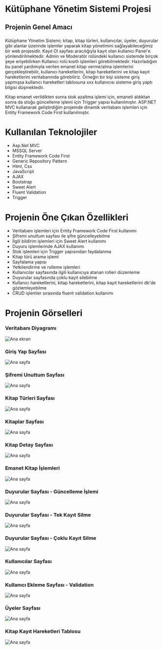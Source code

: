 # Kütüphane Yönetim Sistemi Projesi
## Projenin Genel Amacı

###
Kütüphane Yönetim Sistemi; kitap, kitap türleri, kullanıcılar, üyeler, duyurular gibi alanlar üzerinde işlemler yaparak kitap yönetimini sağlayabileceğimiz bir web projesidir. 
Kayıt Ol sayfası aracılığıyla kayıt olan kullanıcı Panel'e yönlendirilmektedir. Admin ve Moderatör rolündeki kullanıcı sistemde birçok şeye erişebilirken Kullanıcı rolü kısıtlı işlemleri görebilmektedir.
Hazırladığım bu panel yardımıyla verilen emanet kitap verme/alma işlemlerini gerçekleştirebilir, kullanıcı hareketlerini, kitap hareketlerini ve kitap kayıt hareketlerini veritabanında görebiliriz. 
Örneğin bir kişi sisteme giriş yapmışsa kullanıcı hareketleri tablosuna xxx kullanıcısı sisteme giriş yaptı bilgisi düşmektedir.

Kitap emanet verildikten sonra stok azaltma işlemi için, emaneti aldıktan sonra da stoğu güncelleme işlemi için Trigger yapısı kullanılmıştır.
ASP.NET MVC kullanarak geliştirdiğim projemde dinamik veritabanı işlemleri için Entity Framework Code First kullanılmıştır.
###

# Kullanılan Teknolojiler
- Asp.Net MVC
- MSSQL Server
- Entity Framework Code First
- Generic Repository Pattern
- Html, Css
- JavaScript
- AJAX
- Bootstrap
- Sweet Alert
- Fluent Validation
- Trigger
  
# Projenin Öne Çıkan Özellikleri
- Veritabanı işlemleri için Entity Framework Code First kullanımı
- Şifremi unuttum sayfası ile şifre güncelleyebilme
- İlgili bildirim işlemleri için Sweet Alert kullanımı
- Duyuru işlemlerinde AJAX kullanımı
- Stok işlemleri için Trigger yapısından faydalanma
- Kitap türü arama işlemi
- Sayfalama yapısı
- Yetkilendirme ve rolleme işlemleri
- Kullanıcılar sayfasında ilgili kullanıcıya atanan rolleri düzenleme
- Duyurular sayfasında çoklu kayıt silebilme
- Kullanıcı hareketlerini, kitap hareketlerini, kitap kayıt hareketlerini db'de gözlemleyebilme
- CRUD işlemler sırasında fluent validation kullanımı

# Projenin Görselleri

### Veritabanı Diyagramı
![Ana ekran](https://github.com/busraozdemir0/LibraryAutomationProject/blob/master/ProjectScreenshots/dbDiagram.png)

### Giriş Yap Sayfası
![Ana sayfa](https://github.com/busraozdemir0/LibraryAutomationProject/blob/master/ProjectScreenshots/login.png)

### Şifremi Unuttum Sayfası
![Ana sayfa](https://github.com/busraozdemir0/LibraryAutomationProject/blob/master/ProjectScreenshots/forgotPasswordPage.png)

### Kitap Türleri Sayfası
![Ana sayfa](https://github.com/busraozdemir0/LibraryAutomationProject/blob/master/ProjectScreenshots/bookTypes.png)

### Kitaplar Sayfası
![Ana sayfa](https://github.com/busraozdemir0/LibraryAutomationProject/blob/master/ProjectScreenshots/bookPage.png)

### Kitap Detay Sayfası
![Ana sayfa](https://github.com/busraozdemir0/LibraryAutomationProject/blob/master/ProjectScreenshots/bookDetail.png)

### Emanet Kitap İşlemleri
![Ana sayfa](https://github.com/busraozdemir0/LibraryAutomationProject/blob/master/ProjectScreenshots/emanetKitapIslemleri.png)

### Duyurular Sayfası - Güncelleme İşlemi
![Ana sayfa](https://github.com/busraozdemir0/LibraryAutomationProject/blob/master/ProjectScreenshots/announcementUpdate.png)

### Duyurular Sayfası - Tek Kayıt Silme
![Ana sayfa](https://github.com/busraozdemir0/LibraryAutomationProject/blob/master/ProjectScreenshots/deletingAnnouncement.png)

### Duyurular Sayfası - Çoklu Kayıt Silme
![Ana sayfa](https://github.com/busraozdemir0/LibraryAutomationProject/blob/master/ProjectScreenshots/announcement_toplu_kayit_delete.png)

### Kullanıcılar Sayfası
![Ana sayfa](https://github.com/busraozdemir0/LibraryAutomationProject/blob/master/ProjectScreenshots/users.png)

### Kullanıcı Ekleme Sayfası - Validation
![Ana sayfa](https://github.com/busraozdemir0/LibraryAutomationProject/blob/master/ProjectScreenshots/validation.png)

### Üyeler Sayfası
![Ana sayfa](https://github.com/busraozdemir0/LibraryAutomationProject/blob/master/ProjectScreenshots/members.png)

### Kitap Kayıt Hareketleri Tablosu
![Ana sayfa](https://github.com/busraozdemir0/LibraryAutomationProject/blob/master/ProjectScreenshots/kitapKayitHareketleri.png)


